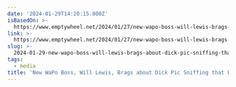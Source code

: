 ```yaml
---
date: '2024-01-29T14:20:15.000Z'
isBasedOn: >-
  https://www.emptywheel.net/2024/01/27/new-wapo-boss-will-lewis-brags-about-dick-pic-sniffing-that-fails-to-correct-past-errors/
link: >-
  https://www.emptywheel.net/2024/01/27/new-wapo-boss-will-lewis-brags-about-dick-pic-sniffing-that-fails-to-correct-past-errors/
slug: >-
  2024-01-29-new-wapo-boss-will-lewis-brags-about-dick-pic-sniffing-that-fails-to-corr
tags:
  - media
title: 'New WaPo Boss, Will Lewis, Brags about Dick Pic Sniffing that Fails to Corr'
---
```


